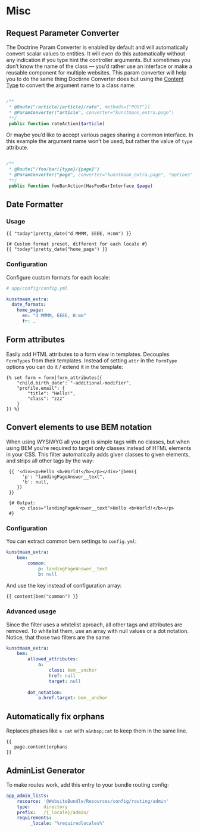 # Misc

## Request Parameter Converter

The Doctrine Param Converter is enabled by default and will automatically convert scalar values to entities. It will even do this automatically without any indication if you type hint the controller arguments. But sometimes you don’t know the name of the class — you’d rather use an interface or make a reusable component for multiple websites. This param converter will help you to do the same thing Doctirne Converter does but using the [Content Type](content-type.md) to convert the argument name to a class name:

```php

/**
 * @Route("/article/{article}/rate", methods={"POST"})
 * @ParamConverter("article", converter="kunstmaan_extra.page")
 **/
 public function rateAction($article)
 ```
 
Or maybe you’d like to accept various pages sharing a common interface. In this example the argument name won’t be used, but rather the value of `type` attribute.
 
```php

/**
 * @Route("/foo/bar/{type}/{page}")
 * @ParamConverter("page", converter="kunstmaan_extra.page", "options": { "type_field": "type" })
 **/
 public function fooBarAction(HasFooBarInterface $page)
 ```
 
## Date Formatter

### Usage

```twig
{{ "today"|pretty_date("d MMMM, EEEE, H:mm") }}

{# Custom format preset, different for each locale #} 
{{ "today"|pretty_date("home_page") }}
```

### Configuration

Configure custom formats for each locale:

```yml
# app/config/config.yml

kunstmaan_extra:
  date_formats: 
    home_page:
      en: "d MMMM, EEEE, H:mm"
      fr: …
```

## Form attributes

Easily add HTML attributes to a form view in templates. Decouples `FormTypes` from their templates. Instead of setting
`attr` in the `FormType` options you can do it / extend it in the template:

```twig
{% set form = form|form_attributes({
    "child.birth_date": "-additional-modifier",
    "profile.email": {
        "title": "Hello!",
        "class": "zzz"
    }
}) %}
```

## Convert elements to use BEM notation

When using WYSIWYG all you get is simple tags with no classes, but when using BEM you’re required to target only 
classes instead of HTML elements in your CSS. This filter automatically adds given classes to given elements, and
strips all other tags by the way:

```twig
 {{ '<div><p>Hello <b>World!</b></p></div>'|bem({
      'p': "landingPageAnswer__text",
      'b': null,
    })
 }}
 
 {# Output:
     <p class="landingPageAnswer__text">Hello <b>World!</b></p>
 #}
```

### Configuration

You can extract common bem settings to `config.yml`:

```yaml
kunstmaan_extra:
    bem:
        common: 
            p: landingPageAnswer__text
            b: null
```

And use the key instead of configuration array:

```twig
{{ content|bem("common") }}
```

### Advanced usage

Since the filter uses a whitelist aproach, all other tags and attributes are removed. To whitelist them, use an array
with null values or a dot notation. Notice, that those two filters are the same:

```yaml
kunstmaan_extra:
    bem:
        allowed_attributes:
            a: 
                class: bem__anchor
                href: null
                target: null
                
        dot_notation: 
            a.href.target: bem__anchor
```

## Automatically fix orphans

Replaces phases like `a cat` with `a&nbsp;cat` to keep them in the same line.

```twig
{{
   page.content|orphans
}}
```

## AdminList Generator

To make routes work, add this entry to your bundle routing config: 

```yaml
app_admin_lists:
    resource: '@WebsiteBundle/Resources/config/routing/admin'
    type:     directory
    prefix:   /{_locale}/admin/
    requirements:
         _locale: "%requiredlocales%"

```
